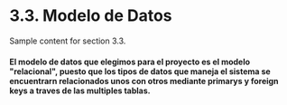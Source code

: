 # 3.3. Modelo de Datos

Sample content for section 3.3.

#### El modelo de datos que elegimos para el proyecto es el modelo "relacional", puesto que los tipos de datos que maneja el sistema se encuentrarn relacionados unos con otros  mediante primarys y foreign keys a traves de las multiples tablas.
